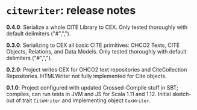 # `citewriter`: release notes

**0.4.0**: Serialize a whole CITE Library to CEX. Only tested thoroughly with default delimiters ("#",",").

**0.3.0**: Serializing to CEX all basic CITE primitives: OHCO2 Texts, CITE Objects, Relations, and Data Models. Only tested thoroughly with default delimiters ("#",","). 

**0.2.0**: Project writes CEX for OHCO2 text repositories and CiteCollection Repositories. HTMLWriter not fully implemented for Cite objects.

**0.1.0**: Project configured with updated Crossed-Compile stuff in SBT; compiles, can run tests in JVM and JS for Scala 1.11 and 1.12. Initial sketch-out of trait `CiteWriter` and implementing object `CexWriter`.

